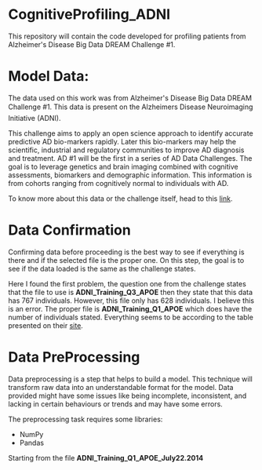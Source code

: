 # CognitiveProfiling_ADNI
This repository will contain the code developed for profiling patients from Alzheimer's Disease Big Data DREAM Challenge #1. 


# Model Data:
The data used on this work was from Alzheimer's Disease Big Data DREAM Challenge #1. This data is present on the Alzheimers Disease Neuroimaging Initiative (ADNI).

This challenge aims to apply an open science approach to identify accurate predictive AD bio-markers rapidly. Later this bio-markers may help the scientific, industrial and regulatory communities to improve AD diagnosis and treatment. AD #1 will be the first in a series of AD Data Challenges. The goal is to leverage genetics and brain imaging combined with cognitive assessments, biomarkers and demographic information.  This information is from cohorts ranging from cognitively normal to individuals with AD.

To know more about this data or the challenge itself, head to this [link](https://www.synapse.org/#!Synapse:syn2290704/wiki/60828).

# Data Confirmation
Confirming data before proceeding is the best way to see if everything is there and if the selected file is the proper one. On this step, the goal is to see if the data loaded is the same as the challenge states. 

Here I found the first problem, the question one from the challenge states that the file to use is **ADNI_Training_Q3_APOE** then they state that this data has 767 individuals. However, this file only has 628 individuals. I believe this is an error. The proper file is **ADNI_Training_Q1_APOE** which does have the number of individuals stated. Everything seems to be according to the table presented on their [site](https://www.synapse.org/#!Synapse:syn2290704/wiki/64710).

# Data PreProcessing
Data preprocessing is a step that helps to build a model. This technique will transform raw data into an understandable format for the model. Data provided might have some issues like being incomplete, inconsistent, and lacking in certain behaviours or trends and may have some errors. 

The preprocessing task requires some libraries:
- NumPy
- Pandas


Starting from the file **ADNI_Training_Q1_APOE_July22.2014** 



